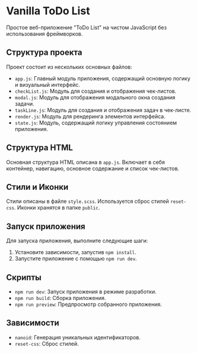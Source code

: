 # Vanilla ToDo List

Простое веб-приложение "ToDo List" на чистом JavaScript без использования фреймворков.

## Структура проекта

Проект состоит из нескольких основных файлов:

- `app.js`: Главный модуль приложения, содержащий основную логику и визуальный интерфейс.
- `checkList.js`: Модуль для создания и отображения чек-листов.
- `modal.js`: Модуль для отображения модального окна создания задачи.
- `taskLine.js`: Модуль для создания и отображения задач в чек-листе.
- `render.js`: Модуль для рендеринга элементов интерфейса.
- `state.js`: Модуль, содержащий логику управления состоянием приложения.

## Структура HTML

Основная структура HTML описана в `app.js`. Включает в себя контейнер, навигацию, основное содержание и список чек-листов.

## Стили и Иконки

Стили описаны в файле `style.scss`. Используется сброс стилей `reset-css`. Иконки хранятся в папке `public`.

## Запуск приложения

Для запуска приложения, выполните следующие шаги:

1. Установите зависимости, запустив `npm install`.
2. Запустите приложение с помощью `npm run dev`.

## Скрипты

- `npm run dev`: Запуск приложения в режиме разработки.
- `npm run build`: Сборка приложения.
- `npm run preview`: Предпросмотр собранного приложения.

## Зависимости

- `nanoid`: Генерация уникальных идентификаторов.
- `reset-css`: Сброс стилей.
